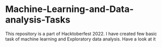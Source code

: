 # Machine-Learning-and-Data-analysis-Tasks
This repository is a part of Hacktoberfest 2022. I have created few basic task of machine learning and Exploratory data analysis. Have a look at it
